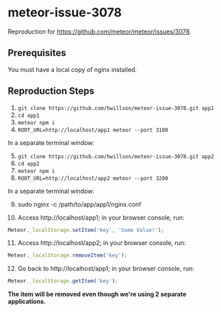 # meteor-issue-3078

Reproduction for https://github.com/meteor/meteor/issues/3078.

## Prerequisites

You must have a local copy of nginx installed.

## Reproduction Steps

1) `git clone https://github.com/hwillson/meteor-issue-3078.git app1`
2) `cd app1`
3) `meteor npm i`
4) `ROOT_URL=http://localhost/app1 meteor --port 3100`

In a separate terminal window:

5) `git clone https://github.com/hwillson/meteor-issue-3078.git app2`
6) `cd app2`
7) `meteor npm i`
8) `ROOT_URL=http://localhost/app2 meteor --port 3200`

In a separate terminal window:

9) sudo nginx -c /path/to/app/app1/nginx.conf

10) Access http://localhost/app1; in your browser console, run:
```js
Meteor._localStorage.setItem('key', 'Some Value!');
```

11) Access http://localhost/app2; in your browser console, run:
```js
Meteor._localStorage.removeItem('key');
```

12) Go back to http://localhost/app1; in your browser console, run:
```js
Meteor._localStorage.getItem('key');
```

**The item will be removed even though we're using 2 separate applications.**
